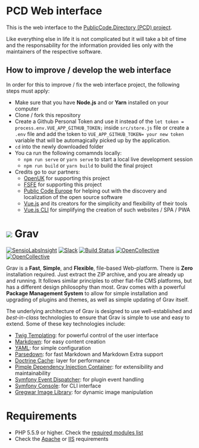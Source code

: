 # PCD Web interface

This is the web interface to the [PublicCode.Directory (PCD) project](https://github.com/OpenUK/publiccode.directory).

Like everything else in life it is not complicated but it will take a bit of time and the responsability for the information provided lies only with the maintainers of the respective software.

## How to improve / develop the web interface

In order for this to improve / fix the web interface project, the following steps must apply:

- Make sure that you have **Node.js** and or **Yarn** installed on your computer
- Clone / fork this repository
- Create a Github Personal Token and use it instead of the `let token = process.env.VUE_APP_GITHUB_TOKEN;` inside `src/store.js` file or create a `.env` file and add the token to `VUE_APP_GITHUB_TOKEN= your new token` variable that will be automagically picked up by the application.
- `cd` into the newly downloaded folder
- You ca run the following comamnds locally:
  - `npm run serve` or `yarn serve` to start a local live development session
  - `npm run build` or `yarn build` to build the final project
- Credits go to our partners:
  - [OpenUK](https://openuk.uk) for supporting this project
  - [FSFE](https://fsfe.org) for supporting this project
  - [Public Code Europe](https://publiccode.eu/) for helping out with the discovery and localization of the open source software
  - [Vue.js](https://vuejs.org/) and its creators for the simplicity and flexibility of their tools
  - [Vue.js CLI](https://cli.vuejs.org/) for simplifying the creation of such websites / SPA / PWA

# ![](https://avatars1.githubusercontent.com/u/8237355?v=2&s=50) Grav

[![SensioLabsInsight](https://insight.sensiolabs.com/projects/cfd20465-d0f8-4a0a-8444-467f5b5f16ad/mini.png)](https://insight.sensiolabs.com/projects/cfd20465-d0f8-4a0a-8444-467f5b5f16ad) [![Slack](https://grav-chat.now.sh/badge.svg)](https://chat.getgrav.org) [![Build Status](https://travis-ci.org/getgrav/grav.svg?branch=develop)](https://travis-ci.org/getgrav/grav) [![OpenCollective](https://opencollective.com/grav/backers/badge.svg)](#backers) [![OpenCollective](https://opencollective.com/grav/sponsors/badge.svg)](#sponsors)

Grav is a **Fast**, **Simple**, and **Flexible**, file-based Web-platform. There is **Zero** installation required. Just extract the ZIP archive, and you are already up and running. It follows similar principles to other flat-file CMS platforms, but has a different design philosophy than most. Grav comes with a powerful **Package Management System** to allow for simple installation and upgrading of plugins and themes, as well as simple updating of Grav itself.

The underlying architecture of Grav is designed to use well-established and _best-in-class_ technologies to ensure that Grav is simple to use and easy to extend. Some of these key technologies include:

- [Twig Templating](http://twig.sensiolabs.org/): for powerful control of the user interface
- [Markdown](http://en.wikipedia.org/wiki/Markdown): for easy content creation
- [YAML](http://yaml.org): for simple configuration
- [Parsedown](http://parsedown.org/): for fast Markdown and Markdown Extra support
- [Doctrine Cache](http://doctrine-orm.readthedocs.io/projects/doctrine-orm/en/latest/reference/caching.html): layer for performance
- [Pimple Dependency Injection Container](http://pimple.sensiolabs.org/): for extensibility and maintainability
- [Symfony Event Dispatcher](http://symfony.com/doc/current/components/event_dispatcher/introduction.html): for plugin event handling
- [Symfony Console](http://symfony.com/doc/current/components/console/introduction.html): for CLI interface
- [Gregwar Image Library](https://github.com/Gregwar/Image): for dynamic image manipulation

# Requirements

- PHP 5.5.9 or higher. Check the [required modules list](https://learn.getgrav.org/basics/requirements#php-requirements)
- Check the [Apache](https://learn.getgrav.org/basics/requirements#apache-requirements) or [IIS](https://learn.getgrav.org/basics/requirements#iis-requirements) requirements
